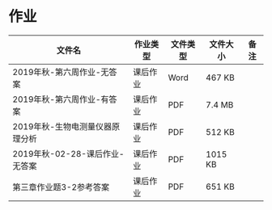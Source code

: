 # 作业

文件名|作业类型|文件类型|文件大小|备注
---|---|---|---|---
2019年秋-第六周作业-无答案|课后作业|Word|467 KB|
2019年秋-第六周作业-有答案|课后作业|PDF|7.4 MB|
2019年秋-生物电测量仪器原理分析|课后作业|PDF|512 KB|
2019年秋-02-28-课后作业-无答案|课后作业|PDF|1015 KB|
第三章作业题3-2参考答案|课后作业|PDF|651 KB|